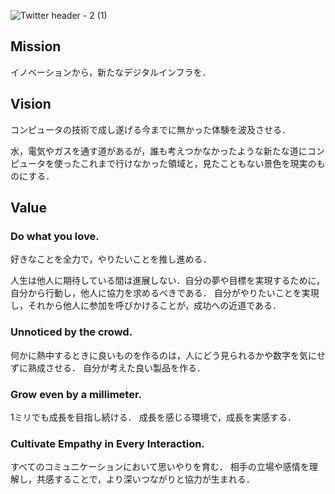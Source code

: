 
![Twitter header - 2 (1)](https://github.com/qqey/.github/assets/26848713/e3572936-43ea-4aaf-adb4-92e248fe518d)


## Mission
イノベーションから，新たなデジタルインフラを．


## Vision
コンピュータの技術で成し遂げる今までに無かった体験を波及させる．

水，電気やガスを通す道があるが，誰も考えつかなかったような新たな道にコンピュータを使ったこれまで行けなかった領域と，見たこともない景色を現実のものにする．


## Value

### Do what you love.
好きなことを全力で，やりたいことを推し進める．

人生は他人に期待している間は進展しない．自分の夢や目標を実現するために，自分から行動し，他人に協力を求めるべきである．
自分がやりたいことを実現し，それから他人に参加を呼びかけることが，成功への近道である．

### Unnoticed by the crowd.

何かに熱中するときに良いものを作るのは，人にどう見られるかや数字を気にせずに熟成させる．
自分が考えた良い製品を作る．

### Grow even by a millimeter.

1ミリでも成長を目指し続ける．
成長を感じる環境で，成長を実感する．

### Cultivate Empathy in Every Interaction.

すべてのコミュニケーションにおいて思いやりを育む．
相手の立場や感情を理解し，共感することで，より深いつながりと協力が生まれる．

